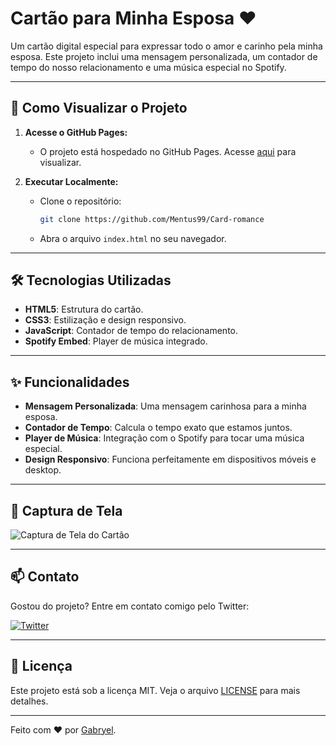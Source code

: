 # Cartão para Minha Esposa ❤️

Um cartão digital especial para expressar todo o amor e carinho pela minha esposa. Este projeto inclui uma mensagem personalizada, um contador de tempo do nosso relacionamento e uma música especial no Spotify.

---

## 🚀 Como Visualizar o Projeto

1. **Acesse o GitHub Pages:**
   - O projeto está hospedado no GitHub Pages. Acesse [aqui](https://github.com/Mentus99/Card-romance) para visualizar.

2. **Executar Localmente:**
   - Clone o repositório:
     ```bash
     git clone https://github.com/Mentus99/Card-romance
     ```
   - Abra o arquivo `index.html` no seu navegador.

---

## 🛠️ Tecnologias Utilizadas

- **HTML5**: Estrutura do cartão.
- **CSS3**: Estilização e design responsivo.
- **JavaScript**: Contador de tempo do relacionamento.
- **Spotify Embed**: Player de música integrado.

---

## ✨ Funcionalidades

- **Mensagem Personalizada**: Uma mensagem carinhosa para a minha esposa.
- **Contador de Tempo**: Calcula o tempo exato que estamos juntos.
- **Player de Música**: Integração com o Spotify para tocar uma música especial.
- **Design Responsivo**: Funciona perfeitamente em dispositivos móveis e desktop.

---

## 📸 Captura de Tela

![Captura de Tela do Cartão](sua-imagem.jpg) <!-- Substitua pelo caminho da imagem -->

---

## 📫 Contato

Gostou do projeto? Entre em contato comigo pelo Twitter:

[![Twitter](https://img.shields.io/badge/Twitter-1DA1F2?style=for-the-badge&logo=twitter&logoColor=white)](https://x.com/G2bryel)

---

## 📄 Licença

Este projeto está sob a licença MIT. Veja o arquivo [LICENSE](LICENSE) para mais detalhes.

---

Feito com ❤️ por [Gabryel](https://x.com/G2bryel).